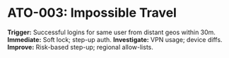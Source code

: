 # ATO-003: Impossible Travel

**Trigger:** Successful logins for same user from distant geos within 30m.
**Immediate:** Soft lock; step-up auth.
**Investigate:** VPN usage; device diffs.
**Improve:** Risk-based step-up; regional allow-lists.
